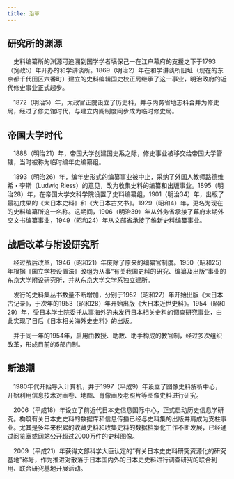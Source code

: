 ```yaml
---
title: 沿革
---
```



<h2 class="h03">研究所的渊源</h2>

　史料编纂所的渊源可追溯到国学学者塙保己一在江户幕府的支援之下于1793（宽政5）年开办的和学讲谈所。1869（明治2）年在和学讲谈所旧址（现在的东京都千代田区六番町）建立的史料编辑国史校正局继承了这一事业，明治政府的近代修史事业正式起步。

　1872（明治5）年，太政官正院设立了历史科，并与内务省地志科合并为修史局，经过了修史馆时代，与建立内阁制度同步成为临时修史局。



<h2 class="h03">帝国大学时代</h2>

　1888（明治21）年，帝国大学创建国史系之际，修史事业被移交给帝国大学管辖，当时被称为临时编年史编纂组。

　1893（明治26）年，编年史形式的编纂事业被中止，采纳了外国人教师路德维希・李斯（Ludwig Riess）的意见，改为收集史料的编纂和出版事业。1895（明治28）年，在帝国大学文科学院设置了史料编纂组，1901（明治34）年，出版了最初成果的《大日本史料》和《大日本古文书》。1929（昭和4）年，更名为现在的史料编纂所这一名称。这期间，1906（明治39）年从外务省承接了幕府末期外交文书编纂事业，1949（昭和24）年从文部省承接了维新史料编纂事业。


<h2 class="h03">战后改革与附设研究所</h2>

　经过战后改革，1946（昭和21）年废除了原来的编纂官制度。1950（昭和25）年根据《国立学校设置法》改组为从事“有关我国史料的研究、编纂及出版”事业的东京大学附设研究所，并从东京大学文学系独立建所。

　发行的史料集丛书数量不断增加，分别于1952（昭和27）年开始出版《大日本古记录》，于次年的1953（昭和28）年开始出版《大日本近世史料》。1954（昭和29）年，受日本学士院委托从事海外的未发行日本相关史料的调查研究事业，由此实现了日后《日本相关海外史史料》的出版。

　并于同一年的1954年，启用由教授、助教、助手构成的教官制，经过多次组织改革，形成目前的5部门制。

<h2 class="h03">新浪潮</h2>

　1980年代开始导入计算机，并于1997（平成9）年设立了图像史料解析中心，开始利用信息技术对画卷、地图、肖像画及老照片等图像史料进行研究。

　2006（平成18）年设立了前近代日本史信息国际中心，正式启动历史信息学研究。构筑有关日本史史料的数据库和信息传播已经与史料集的出版并肩成为支柱事业。尤其是多年来积累的收藏史料和收集史料的数据档案化工作不断发展，已经通过阅览室或网站公开超过2000万件的史料图像。

　2009（平成21）年获得文部科学大臣认定的“有关日本史史料研究资源化的研究基地”称号，作为推进对散落于日本国内外的日本史史料进行调查研究的联合利用、联合研究基地开展活动。